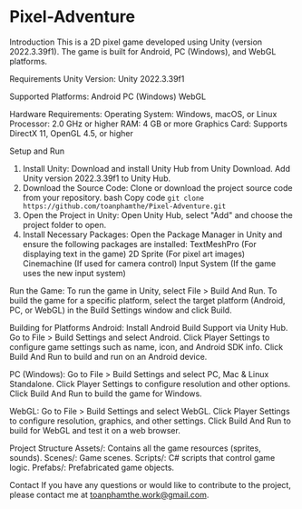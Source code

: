 # Pixel-Adventure
Introduction
This is a 2D pixel game developed using Unity (version 2022.3.39f1). The game is built for Android, PC (Windows), and WebGL platforms.

Requirements
Unity Version:
Unity 2022.3.39f1

Supported Platforms:
Android
PC (Windows)
WebGL

Hardware Requirements:
Operating System: Windows, macOS, or Linux
Processor: 2.0 GHz or higher
RAM: 4 GB or more
Graphics Card: Supports DirectX 11, OpenGL 4.5, or higher

Setup and Run
1. Install Unity:
Download and install Unity Hub from Unity Download.
Add Unity version 2022.3.39f1 to Unity Hub.
2. Download the Source Code:
Clone or download the project source code from your repository.
bash
Copy code
`git clone https://github.com/toanphamthe/Pixel-Adventure.git`
3. Open the Project in Unity:
Open Unity Hub, select "Add" and choose the project folder to open.
4. Install Necessary Packages:
Open the Package Manager in Unity and ensure the following packages are installed:
TextMeshPro (For displaying text in the game)
2D Sprite (For pixel art images)
Cinemachine (If used for camera control)
Input System (If the game uses the new input system)

Run the Game:
To run the game in Unity, select File > Build And Run.
To build the game for a specific platform, select the target platform (Android, PC, or WebGL) in the Build Settings window and click Build.

Building for Platforms
Android:
Install Android Build Support via Unity Hub.
Go to File > Build Settings and select Android.
Click Player Settings to configure game settings such as name, icon, and Android SDK info.
Click Build And Run to build and run on an Android device.

PC (Windows):
Go to File > Build Settings and select PC, Mac & Linux Standalone.
Click Player Settings to configure resolution and other options.
Click Build And Run to build the game for Windows.

WebGL:
Go to File > Build Settings and select WebGL.
Click Player Settings to configure resolution, graphics, and other settings.
Click Build And Run to build for WebGL and test it on a web browser.

Project Structure
Assets/: Contains all the game resources (sprites, sounds).
Scenes/: Game scenes.
Scripts/: C# scripts that control game logic.
Prefabs/: Prefabricated game objects.

Contact
If you have any questions or would like to contribute to the project, please contact me at toanphamthe.work@gmail.com.
